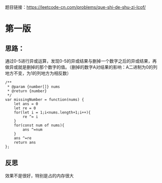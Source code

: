 题目链接：https://leetcode-cn.com/problems/que-shi-de-shu-zi-lcof/
# 第一版
## 思路：
通过0-5进行异或运算，发现0-5的异或结果与删掉一个数字之后的异或结果，再做异或就是删掉的那个数字的值。（删掉的数字A对结果的影响：A二进制为0的列地方不变，为1的列地方为相反数）
```
/**
 * @param {number[]} nums
 * @return {number}
 */
var missingNumber = function(nums) {
    let ans = 0
    let re = 0
    for(let i = 1;i<nums.length+1;i++){
        re ^= i
    }
    for(const num of nums){
        ans ^=num
    }
    ans ^=re
    return ans
};
```
## 反思
效果不是很好，特别是占的内存很大
